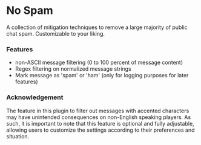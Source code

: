 # No Spam
A collection of mitigation techniques to remove a large majority of public chat spam. Customizable to your liking.

### Features

- non-ASCII message filtering (0 to 100 percent of message content)
- Regex filtering on normalized message strings
- Mark message as 'spam' or 'ham' (only for logging purposes for later features)

### Acknowledgement

The feature in this plugin to filter out messages with accented characters may have unintended consequences on non-English speaking players. As such, it is important to note that this feature is optional and fully adjustable, allowing users to customize the settings according to their preferences and situation.